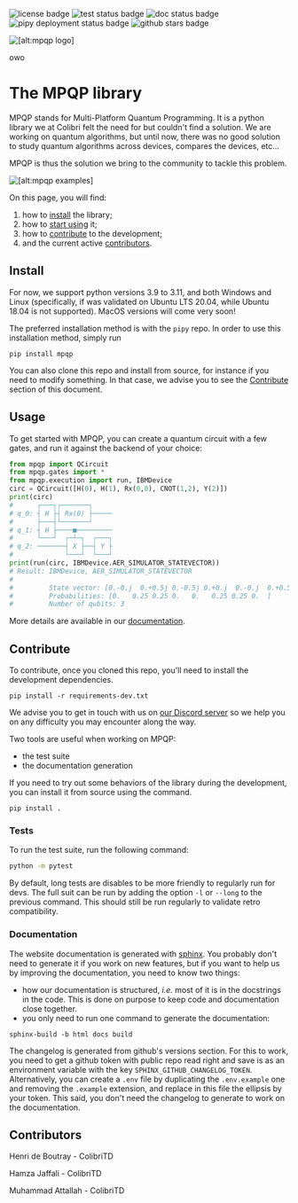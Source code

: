 ![license badge](https://img.shields.io/github/license/ColibrITD-SAS/mpqp?logo=openaccess&logoColor=white)
![test status badge](https://img.shields.io/github/actions/workflow/status/ColibrITD-SAS/mpqp/tests.yml?branch=dev&label=tests&logo=pytest&logoColor=white)
![doc status badge](https://img.shields.io/github/actions/workflow/status/ColibrITD-SAS/mpqp/doc.yml?label=doc&logo=read-the-docs&logoColor=white)
![pipy deployment status badge](https://img.shields.io/github/actions/workflow/status/ColibrITD-SAS/mpqp/pipy.yml?label=pipy&logo=pypi&logoColor=white)
![github stars badge](https://img.shields.io/github/stars/ColibrITD-SAS/mpqp?logo=github)

![[alt:mpqp logo]](resources/dark-logo.svg)

owo

# The MPQP library

MPQP stands for Multi-Platform Quantum Programming. It is a python library we at
Colibri felt the need for but couldn't find a solution. We are working on
quantum algorithms, but until now, there was no good solution to study quantum
algorithms across devices, compares the devices, etc...

MPQP is thus the solution we bring to the community to tackle this problem.

![[alt:mpqp examples]](resources/mpqp-usage.gif)

On this page, you will find:

1. how to [install](#install) the library;
2. how to [start using](#usage) it;
3. how to [contribute](#contribute) to the development;
4. and the current active [contributors](#contributors).

## Install

For now, we support python versions 3.9 to 3.11, and both Windows and Linux
(specifically, if was validated on Ubuntu LTS 20.04, while Ubuntu 18.04 is not
supported). MacOS versions will come very soon!

The preferred installation method is with the `pipy` repo. In order to use this
installation method, simply run

```
pip install mpqp
```

You can also clone this repo and install from source, for instance if you need
to modify something. In that case, we advise you to see the
[Contribute](#contribute) section of this document.

## Usage

To get started with MPQP, you can create a quantum circuit with a few gates, and
run it against the backend of your choice:

```py
from mpqp import QCircuit
from mpqp.gates import *
from mpqp.execution import run, IBMDevice
circ = QCircuit([H(0), H(1), Rx(0,0), CNOT(1,2), Y(2)])
print(circ)
#      ┌───┐┌───────┐
# q_0: ┤ H ├┤ Rx(0) ├─────
#      ├───┤└───────┘
# q_1: ┤ H ├────■─────────
#      └───┘  ┌─┴─┐  ┌───┐
# q_2: ───────┤ X ├──┤ Y ├
#             └───┘  └───┘
print(run(circ, IBMDevice.AER_SIMULATOR_STATEVECTOR))
# Result: IBMDevice, AER_SIMULATOR_STATEVECTOR
#
#         State vector: [0.-0.j  0.+0.5j 0.-0.5j 0.+0.j  0.-0.j  0.+0.5j 0.-0.5j 0.+0.j ]
#         Probabilities: [0.   0.25 0.25 0.   0.   0.25 0.25 0.  ]
#         Number of qubits: 3
```

More details are available in our [documentation](https://mpqpdoc.colibri-quantum.com).

## Contribute

To contribute, once you cloned this repo, you'll need to install the development
dependencies.

```
pip install -r requirements-dev.txt
```

We advise you to get in touch with us on
[our Discord server](https://discord.gg/yyukutWbzf) so we help you on any
difficulty you may encounter along the way.

Two tools are useful when working on MPQP:

- the test suite
- the documentation generation

If you need to try out some behaviors of the library during the development, you
can install it from source using the command.

```
pip install .
```

### Tests

To run the test suite, run the following command:

```sh
python -m pytest
```

By default, long tests are disables to be more friendly to regularly run for
devs. The full suit can be run by adding the option `-l` or `--long` to the
previous command. This should still be run regularly to validate retro
compatibility.

<!-- 3M-TODO: add doctest for doc testing and tox for multiversions testing -->

### Documentation

The website documentation is generated with
[sphinx](https://www.sphinx-doc.org/en/master/index.html). You probably don't
need to generate it if you work on new features, but if you want to help us by
improving the documentation, you need to know two things:

- how our documentation is structured, _i.e._ most of it is in the docstrings in
  the code. This is done on purpose to keep code and documentation close
  together.
- you only need to run one command to generate the documentation:

```
sphinx-build -b html docs build
```

The changelog is generated from github's versions section. For this to work, you
need to get a github token with public repo read right and save is as an
environment variable with the key `SPHINX_GITHUB_CHANGELOG_TOKEN`.
Alternatively, you can create a `.env` file by duplicating the `.env.example`
one and removing the `.example` extension, and replace in this file the ellipsis
by your token. This said, you don't need the changelog to generate to work on
the documentation.

## Contributors

Henri de Boutray - ColibriTD

Hamza Jaffali - ColibriTD

Muhammad Attallah - ColibriTD
